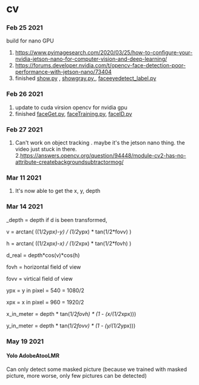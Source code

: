 # cv

### Feb 25 2021

build for nano GPU
1. https://www.pyimagesearch.com/2020/03/25/how-to-configure-your-nvidia-jetson-nano-for-computer-vision-and-deep-learning/
2. https://forums.developer.nvidia.com/t/opencv-face-detection-poor-performance-with-jetson-nano/73404
3. finished [show.py](https://github.com/tychien/cvtest/blob/main/show.py) , [showgray.py,](https://github.com/tychien/cvtest/blob/main/showgray.py), [faceeyedetect_label.py](https://github.com/tychien/cvtest/blob/main/faceeyedetect_label.py)

### Feb 26 2021

1. update to cuda virsion opencv for nvidia gpu
2. finished [faceGet.py](https://github.com/tychien/cvtest/blob/main/faceGet.py), [faceTraining.py](https://github.com/tychien/cvtest/blob/main/faceTraining.py),  [faceID.py](https://github.com/tychien/cvtest/blob/main/faceID.py)

### Feb 27 2021

1. Can't work on object tracking . maybe it's the jetson nano thing. the video just stuck in there.
2.https://answers.opencv.org/question/94448/module-cv2-has-no-attribute-createbackgroundsubtractormog/


### Mar 11 2021

1. It's now able to get the x, y, depth

### Mar 14 2021

_depth = depth
if d is been transformed, 

v =  arctan(  ((1/2*ypx)-y)  / (1/2*ypx) * tan(1/2*fovv)  ) 

h =  arctan(  ((1/2*xpx)-x)  / (1/2*xpx) * tan(1/2*fovh)  ) 

d_real = depth*cos(v)*cos(h)

fovh = horizontal field of view

fovv = virtical field of view

ypx = y in pixel = 540 = 1080/2

xpx = x in pixel = 960 = 1920/2

x_in_meter = depth * tan(1/2*fovh) * (1 - (x/(1/2*xpx)))

y_in_meter = depth * tan(1/2*fovv) * (1 - (y/(1/2*ypx)))




### May 19 2021 
#### Yolo AdobeAtooLMR 
Can only detect some masked picture (because we trained with masked picture, more worse, only few pictures can be detected) 


